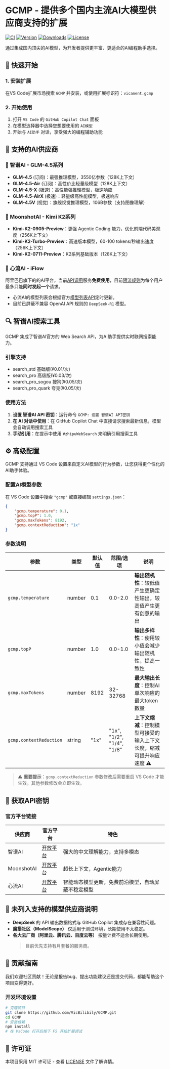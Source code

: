 # GCMP - 提供多个国内主流AI大模型供应商支持的扩展

[![CI](https://github.com/VicBilibily/GCMP/actions/workflows/ci.yml/badge.svg)](https://github.com/VicBilibily/GCMP/actions)
[![Version](https://img.shields.io/visual-studio-marketplace/v/vicanent.gcmp?color=blue&label=Version)](https://marketplace.visualstudio.com/items?itemName=vicanent.gcmp)
[![Downloads](https://img.shields.io/visual-studio-marketplace/d/vicanent.gcmp?color=green&label=Downloads)](https://marketplace.visualstudio.com/items?itemName=vicanent.gcmp)
[![License](https://img.shields.io/github/license/VicBilibily/GCMP?color=orange&label=License)](https://github.com/VicBilibily/GCMP/blob/main/LICENSE)

通过集成国内顶尖的AI模型，为开发者提供更丰富、更适合的AI编程助手选择。

## 🚀 快速开始

### 1. 安装扩展

在VS Code扩展市场搜索 `GCMP` 并安装，或使用扩展标识符：`vicanent.gcmp`

### 2. 开始使用

1. 打开 `VS Code` 的 `GitHub Copilot Chat` 面板
2. 在模型选择器中选择您想要使用的 `AI模型`
3. 开始与 `AI助手` 对话，享受强大的编程辅助功能

## 🤖 支持的AI供应商

### 🧠 智谱AI - GLM-4.5系列

- **GLM-4.5** (订阅)：最强推理模型，3550亿参数（128K上下文）
- **GLM-4.5-Air** (订阅)：高性价比轻量级模型（128K上下文）
- **GLM-4.5-X** (极速)：高性能强推理模型，极速响应
- **GLM-4.5-AirX** (极速)：轻量级高性能模型，极速响应
- **GLM-4.5V** (视觉)：旗舰视觉推理模型，106B参数（支持图像理解）

### 🌙 MoonshotAI - Kimi K2系列

- **Kimi-K2-0905-Preview**：更强 Agentic Coding 能力，优化前端代码美观度（256K上下文）
- **Kimi-K2-Turbo-Preview**：高速版本模型，60-100 tokens/秒输出速度（256K上下文）
- **Kimi-K2-0711-Preview**：K2系列基础版本（128K上下文）

### 💫 心流AI - iFlow

阿里巴巴旗下的的AI平台，当前[API调用](https://platform.iflow.cn/docs/)服务**免费使用**，目前[限流规则](https://platform.iflow.cn/docs/limitSpeed)为每个用户最多只能**同时发起一个**请求。

- 心流AI的模型列表会根据官方[模型列表API](https://platform.iflow.cn/models)定时更新。
- 目前已屏蔽不兼容 OpenAI API 规则的 `DeepSeek-R1` 模型。

## 🔍 智谱AI搜索工具

GCMP 集成了智谱AI官方的 Web Search API，为AI助手提供实时联网搜索能力。

### 引擎支持

- search_std 基础版(¥0.01/次)
- search_pro 高级版(¥0.03/次)
- search_pro_sogou 搜狗(¥0.05/次)
- search_pro_quark 夸克(¥0.05/次)

### 使用方法

1. **设置 智谱AI API 密钥**：运行命令 `GCMP: 设置 智谱AI API密钥`
2. **在 AI 对话中使用**：在 GitHub Copilot Chat 中直接请求搜索最新信息，模型会自动调用搜索工具
3. **手动引用**：在提示中使用 `#zhipuWebSearch` 来明确引用搜索工具

## ⚙️ 高级配置

GCMP 支持通过 VS Code 设置来自定义AI模型的行为参数，让您获得更个性化的AI助手体验。

### 配置AI模型参数

在 VS Code 设置中搜索 `"gcmp"` 或直接编辑 `settings.json`：

```json
{
    "gcmp.temperature": 0.1,
    "gcmp.topP": 1.0,
    "gcmp.maxTokens": 8192,
    "gcmp.contextReduction": "1x"
}
```

### 参数说明

| 参数                    | 类型   | 默认值 | 范围/选项                 | 说明                                                                  |
| ----------------------- | ------ | ------ | ------------------------- | --------------------------------------------------------------------- |
| `gcmp.temperature`      | number | 0.1    | 0.0-2.0                   | **输出随机性**：较低值产生更确定性输出，较高值产生更有创意的输出      |
| `gcmp.topP`             | number | 1.0    | 0.0-1.0                   | **输出多样性**：使用较小值会减少输出随机性，提高一致性                |
| `gcmp.maxTokens`        | number | 8192   | 32-32768                  | **最大输出长度**：控制AI单次响应的最大token数量                       |
| `gcmp.contextReduction` | string | "1x"   | "1x", "1/2", "1/4", "1/8" | **上下文缩减**：控制模型可接受的输入上下文长度，缩减可提升响应速度 ⚠️ |

> ⚠️ **重要提示**：`gcmp.contextReduction` 参数修改后需要重启 VS Code 才能生效。其他参数修改会立即生效。

## 🔑 获取API密钥

### 官方平台链接

| 供应商     | 官方平台                               | 特色                                               |
| ---------- | -------------------------------------- | -------------------------------------------------- |
| 智谱AI     | [开放平台](https://open.bigmodel.cn/)  | 强大的中文理解能力，支持多模态                     |
| MoonshotAI | [开放平台](https://api.moonshot.cn/)   | 超长上下文，Agentic能力                            |
| 心流AI     | [开放平台](https://platform.iflow.cn/) | 智能动态模型更新，免费前沿模型，自动屏蔽不稳定模型 |

## 🚫 未列入支持的模型供应商说明

- **DeepSeek** 的 API 输出数据格式与 GitHub Copilot 集成存在兼容性问题。
- **魔搭社区（ModelScope）** 仅适用于测试环境，长期使用不太稳定。
- **各大云厂商（阿里云、腾讯云、百度云等）** 按量计费不适合长期使用。
    > 目前优先支持有月套餐的服务商。

## 🤝 贡献指南

我们欢迎社区贡献！无论是报告bug、提出功能建议还是提交代码，都能帮助这个项目变得更好。

### 开发环境设置

```bash
# 克隆项目
git clone https://github.com/VicBilibily/GCMP.git
cd GCMP
# 安装依赖
npm install
# 在 VsCode 打开后按下 F5 开始扩展调试
```

## 📄 许可证

本项目采用 MIT 许可证 - 查看 [LICENSE](LICENSE) 文件了解详情。
